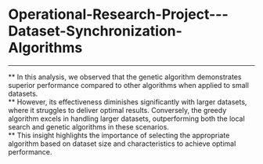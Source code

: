 # Operational-Research-Project---Dataset-Synchronization-Algorithms
*******************************************************************
** In this analysis, we observed that the genetic algorithm demonstrates superior performance compared to other algorithms when applied to small datasets. <br> 
** However, its effectiveness diminishes significantly with larger datasets, where it struggles to deliver optimal results. Conversely, the greedy algorithm excels in handling larger datasets, outperforming both the local search and genetic algorithms in these scenarios.<br>
** This insight highlights the importance of selecting the appropriate algorithm based on dataset size and characteristics to achieve optimal performance.

